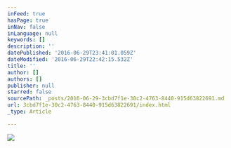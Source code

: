 ```yaml
---
inFeed: true
hasPage: true
inNav: false
inLanguage: null
keywords: []
description: ''
datePublished: '2016-06-29T23:41:01.059Z'
dateModified: '2016-06-29T22:42:15.532Z'
title: ''
author: []
authors: []
publisher: null
starred: false
sourcePath: _posts/2016-06-29-3cbd7f1e-30c2-4763-8440-915d63822691.md
url: 3cbd7f1e-30c2-4763-8440-915d63822691/index.html
_type: Article

---
```

![](https://the-grid-user-content.s3-us-west-2.amazonaws.com/8bb7f327-2ee3-4617-88c1-dad66fe6d692.jpg)